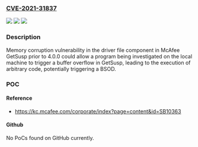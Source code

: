 ### [CVE-2021-31837](https://cve.mitre.org/cgi-bin/cvename.cgi?name=CVE-2021-31837)
![](https://img.shields.io/static/v1?label=Product&message=McAfee%20GetSusp&color=blue)
![](https://img.shields.io/static/v1?label=Version&message=%3C%204.0.0%20&color=brighgreen)
![](https://img.shields.io/static/v1?label=Vulnerability&message=CWE-787%3A%20Out%20of%20Bounds%20Write&color=brighgreen)

### Description

Memory corruption vulnerability in the driver file component in McAfee GetSusp prior to 4.0.0 could allow a program being investigated on the local machine to trigger a buffer overflow in GetSusp, leading to the execution of arbitrary code, potentially triggering a BSOD.

### POC

#### Reference
- https://kc.mcafee.com/corporate/index?page=content&id=SB10363

#### Github
No PoCs found on GitHub currently.

